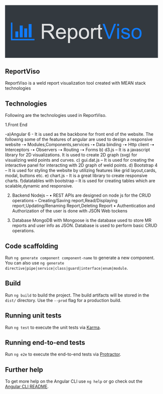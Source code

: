 ![alt text](https://github.com/NiveditaBhat/ReportViso/blob/d3f31699be1ef01e10401ff4d924c0d46be22a87/src/assets/logo.PNG)


## ReportViso

ReportViso is a weld report visualization tool created with MEAN stack technologies

## Technologies 

Following are the technologies used in ReportViso.

1.Front End 

-a)Angular 6  - It is used as the backbone for front end of the website. 
The following some of the features of angular are used to design a responsive website
-•	Modules,Components,services
-•	Data binding
-•	Http client 
-•	Interceptors
-•	Observers
-•	Routing
-•	Forms
b) d3.js – It is a javascript library for 2D visualizations. It is used to create 2D graph (svg) for visualizing weld points and curves.
c) gui.dat.js – It is used for creating the interactive panel for interacting with 2D graph of weld points.
d) Bootstrap 4 – It is used for styling the website by utilizing features like grid layout,cards, modal, buttons etc.
e) chart.js -  It is a great library to create responsive charts.
f)datatables with bootstrap – It is used for creating tables which are scalable,dynamic and responsive.

2. Backend
Nodejs – 
•	REST APIs are designed on node js for the CRUD operations – Creating/Saving report,Read/Displaying report,Updating/Renaming Report,Deleting Report
•	Authentication and Authorization of the user is done with JSON Web tockens

3. Database
MongoDB with Mongoose is the database used to store MR reports and user info as JSON. Database is used to perform basic CRUD operations.


## Code scaffolding

Run `ng generate component component-name` to generate a new component. You can also use `ng generate directive|pipe|service|class|guard|interface|enum|module`.

## Build

Run `ng build` to build the project. The build artifacts will be stored in the `dist/` directory. Use the `--prod` flag for a production build.

## Running unit tests

Run `ng test` to execute the unit tests via [Karma](https://karma-runner.github.io).

## Running end-to-end tests

Run `ng e2e` to execute the end-to-end tests via [Protractor](http://www.protractortest.org/).

## Further help

To get more help on the Angular CLI use `ng help` or go check out the [Angular CLI README](https://github.com/angular/angular-cli/blob/master/README.md).
